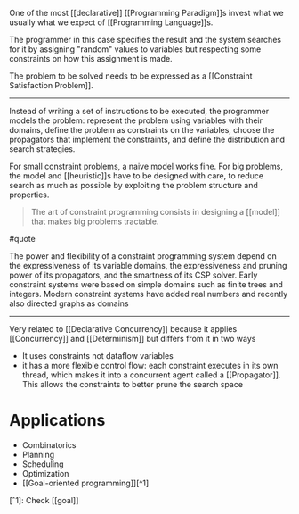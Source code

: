 One of the most [[declarative]] [[Programming Paradigm]]s invest what we usually what we expect of [[Programming Language]]s.

The programmer in this case specifies the result and the system searches for it by assigning "random" values to variables but respecting some constraints on how this assignment is made. 

The problem to be solved needs to be expressed as a [[Constraint Satisfaction Problem]].

---

Instead of writing a set of instructions to be executed, the programmer models the problem: represent the problem using variables with their domains, define the problem as constraints on the variables, choose the propagators that implement the constraints, and define the distribution and search strategies.

For small constraint problems, a naive model works fine. For big problems, the model and [[heuristic]]s have to be designed with care, to reduce search as much as possible by exploiting the problem structure and properties.

> The art of constraint programming consists in designing a [[model]] that makes big problems tractable.

#quote

The power and flexibility of a constraint programming system depend on the expressiveness of its variable domains, the expressiveness and pruning power of its propagators, and the smartness of its CSP solver. Early constraint systems were based on simple domains such as finite trees and integers. Modern constraint systems have added real numbers and recently also directed graphs as domains

---

Very related to [[Declarative Concurrency]] because it applies [[Concurrency]] and [[Determinism]] but differs from it in two ways

- It uses constraints not dataflow variables
-  it has a more flexible control flow: each constraint executes in its own thread, which makes it into a concurrent agent called a [[Propagator]]. This allows the constraints to better prune the search space

# Applications

- Combinatorics
- Planning
- Scheduling
- Optimization
- [[Goal-oriented programming]][^1]

[ˆ1]: Check [[goal]]